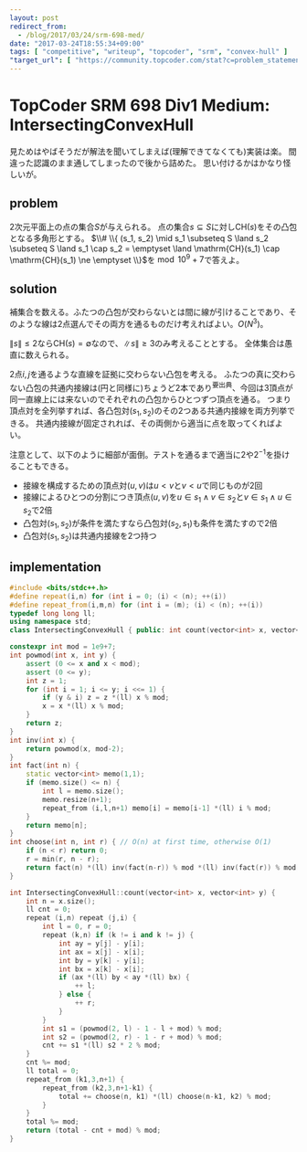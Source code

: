 ```yaml
---
layout: post
redirect_from:
  - /blog/2017/03/24/srm-698-med/
date: "2017-03-24T18:55:34+09:00"
tags: [ "competitive", "writeup", "topcoder", "srm", "convex-hull" ]
"target_url": [ "https://community.topcoder.com/stat?c=problem_statement&pm=14357" ]
---
```


# TopCoder SRM 698 Div1 Medium: IntersectingConvexHull

見ためはやばそうだが解法を聞いてしまえば(理解できてなくても)実装は楽。
間違った認識のまま通してしまったので後から詰めた。
思い付けるかはかなり怪しいが。

## problem

$2$次元平面上の点の集合$S$が与えられる。
点の集合$s \subseteq S$に対し$\mathrm{CH}(s)$をその凸包となる多角形とする。
$\\# \\{ (s_1, s_2) \mid s_1 \subseteq S \land s_2 \subseteq S \land s_1 \cap s_2 = \emptyset \land \mathrm{CH}(s_1) \cap \mathrm{CH}(s_1) \ne \emptyset \\}$を$\bmod 10^9+7$で答えよ。

## solution

補集合を数える。ふたつの凸包が交わらないとは間に線が引けることであり、そのような線は$2$点選んでその両方を通るものだけ考えればよい。$O(N^3)$。

$\|s\| \le 2$なら$\mathrm{CH}(s) = \emptyset$なので、$\|s\| \ge 3$のみ考えることとする。
全体集合は愚直に数えられる。

$2$点$i, j$を通るような直線を証拠に交わらない凸包を考える。
ふたつの真に交わらない凸包の共通内接線は(円と同様に)ちょうど$2$本であり<sup>要出典</sup>、今回は$3$頂点が同一直線上には来ないのでそれぞれの凸包からひとつずつ頂点を通る。
つまり頂点対を全列挙すれば、各凸包対$(s_1, s_2)$のその$2$つある共通内接線を両方列挙できる。
共通内接線が固定されれば、その両側から適当に点を取ってくればよい。

注意として、以下のように細部が面倒。テストを通るまで適当に$2$や$2^{-1}$を掛けることもできる。

-   接線を構成するための頂点対$(u, v)$は$u \lt v$と$v \lt u$で同じものが$2$回
-   接線によるひとつの分割につき頂点$(u, v)$を$u \in s_1 \land v \in s_2$と$v \in s_1 \land u \in s_2$で$2$倍
-   凸包対$(s_1, s_2)$が条件を満たすなら凸包対$(s_2, s_1)$も条件を満たすので$2$倍
-   凸包対$(s_1, s_2)$は共通内接線を$2$つ持つ

## implementation

``` c++
#include <bits/stdc++.h>
#define repeat(i,n) for (int i = 0; (i) < (n); ++(i))
#define repeat_from(i,m,n) for (int i = (m); (i) < (n); ++(i))
typedef long long ll;
using namespace std;
class IntersectingConvexHull { public: int count(vector<int> x, vector<int> y); };

constexpr int mod = 1e9+7;
int powmod(int x, int y) {
    assert (0 <= x and x < mod);
    assert (0 <= y);
    int z = 1;
    for (int i = 1; i <= y; i <<= 1) {
        if (y & i) z = z *(ll) x % mod;
        x = x *(ll) x % mod;
    }
    return z;
}
int inv(int x) {
    return powmod(x, mod-2);
}
int fact(int n) {
    static vector<int> memo(1,1);
    if (memo.size() <= n) {
        int l = memo.size();
        memo.resize(n+1);
        repeat_from (i,l,n+1) memo[i] = memo[i-1] *(ll) i % mod;
    }
    return memo[n];
}
int choose(int n, int r) { // O(n) at first time, otherwise O(1)
    if (n < r) return 0;
    r = min(r, n - r);
    return fact(n) *(ll) inv(fact(n-r)) % mod *(ll) inv(fact(r)) % mod;
}

int IntersectingConvexHull::count(vector<int> x, vector<int> y) {
    int n = x.size();
    ll cnt = 0;
    repeat (i,n) repeat (j,i) {
        int l = 0, r = 0;
        repeat (k,n) if (k != i and k != j) {
            int ay = y[j] - y[i];
            int ax = x[j] - x[i];
            int by = y[k] - y[i];
            int bx = x[k] - x[i];
            if (ax *(ll) by < ay *(ll) bx) {
                ++ l;
            } else {
                ++ r;
            }
        }
        int s1 = (powmod(2, l) - 1 - l + mod) % mod;
        int s2 = (powmod(2, r) - 1 - r + mod) % mod;
        cnt += s1 *(ll) s2 * 2 % mod;
    }
    cnt %= mod;
    ll total = 0;
    repeat_from (k1,3,n+1) {
        repeat_from (k2,3,n+1-k1) {
            total += choose(n, k1) *(ll) choose(n-k1, k2) % mod;
        }
    }
    total %= mod;
    return (total - cnt + mod) % mod;
}
```
